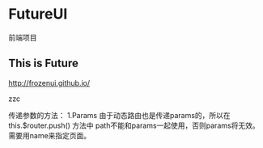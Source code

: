 # FutureUI
前端项目

## This is Future

http://frozenui.github.io/

zzc

传递参数的方法： 
1.Params 
由于动态路由也是传递params的，所以在 this.$router.push() 方法中 path不能和params一起使用，否则params将无效。需要用name来指定页面。 
